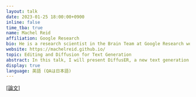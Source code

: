 ```yaml
---
layout: talk
date: 2023-01-25 18:00:00+0900
inline: false
time_tba: true
name: Machel Reid
affiliation: Google Research
bio: He is a research scientist in the Brain Team at Google Research working on NLP research, with a focus on multilingual NLP. He also will be a PhD student at the University of Washington co-advised by Luke Zettlemoyer and Noah A. Smith. He was previously a visiting student at Carnegie Mellon University, advised by Graham Neubig and researcher at the University of Tokyo at Matsuo Lab with Yutaka Matsuo.
website: https://machelreid.github.io/
topic: Editing and Diffusion for Text Generation
abstract: In this talk, I will present DiffusER, a new text generation model that is based on denoising diffusion models. DiffusER is able to perform edit-based generation, allowing it to revise existing text, a capability that current models lack. In addition to being a strong generative model on its own, DiffusER can also perform other types of generation, such as allowing a user to condition generation on a prototype or incomplete sequence and revise based on previous edits. In comparison to existing models, DiffusER performs well on a range of tasks including machine translation, summarization, and style transfer.
display: true
language: 英語 (QAは日本語)
---
```

[[論文]](https://arxiv.org/abs/2210.16886)
